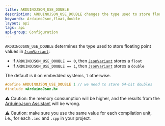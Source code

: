 ```yaml
---
title: ARDUINOJSON_USE_DOUBLE
description: ARDUINOJSON_USE_DOUBLE changes the type used to store floating-point values values in `JsonVariant`.
keywords: ArduinoJson,float,double
layout: api
tags: api
api-group: Configuration
---
```


`ARDUINOJSON_USE_DOUBLE` determines the type used to store floating point values in [`JsonVariant`]({{site.baseurl}}/api/jsonvariant/description):

* If `ARDUINOJSON_USE_DOUBLE == 0`, then [`JsonVariant`]({{site.baseurl}}/api/jsonvariant/description) stores a `float`
* If `ARDUINOJSON_USE_DOUBLE == 1`, then [`JsonVariant`]({{site.baseurl}}/api/jsonvariant/description) stores a `double`

The default is `0` on embedded systems, `1` otherwise.

```c++
#define ARDUINOJSON_USE_DOUBLE 1 // we need to store 64-bit doubles
#include <ArduinoJson.h>
```

:warning: Caution: the memory consumption will be higher, and the results from the [ArduinoJson Assistant]({{site.baseurl}}/assistant/) will be wrong.

:warning: Caution: make sure you use the same value for each compilation unit, i.e., for each `.ino` and `.cpp` in your project.

